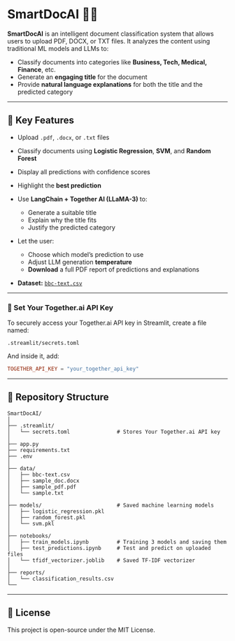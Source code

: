 # SmartDocAI 🤖📄

**SmartDocAI** is an intelligent document classification system that allows users to upload PDF, DOCX, or TXT files. It analyzes the content using traditional ML models and LLMs to:

- Classify documents into categories like **Business, Tech, Medical, Finance**, etc.
- Generate an **engaging title** for the document
- Provide **natural language explanations** for both the title and the predicted category

---

## 🤖 Key Features

- Upload `.pdf`, `.docx`, or `.txt` files
- Classify documents using **Logistic Regression**, **SVM**, and **Random Forest**
- Display all predictions with confidence scores
- Highlight the **best prediction**
- Use **LangChain + Together AI (LLaMA-3)** to:
  - Generate a suitable title
  - Explain why the title fits
  - Justify the predicted category
- Let the user:
  - Choose which model’s prediction to use
  - Adjust LLM generation **temperature**
  - **Download** a full PDF report of predictions and explanations
    
- **Dataset:** [`bbc-text.csv`](https://www.kaggle.com/datasets/moazeldsokyx/bbc-news)

---


### 🔐 Set Your Together.ai API Key 

To securely access your Together.ai API key in Streamlit, create a file named:

```
.streamlit/secrets.toml
```

And inside it, add:

```toml
TOGETHER_API_KEY = "your_together_api_key"
```

---

## 📁 Repository Structure

```
SmartDocAI/
│
├── .streamlit/
│   └── secrets.toml               # Stores Your Together.ai API key 
│
├── app.py                         
├── requirements.txt                                   
├── .env                           
│
├── data/                          
│   ├── bbc-text.csv               
│   ├── sample_doc.docx            
│   ├── sample_pdf.pdf             
│   └── sample.txt                 
│
├── models/                        # Saved machine learning models
│   ├── logistic_regression.pkl
│   ├── random_forest.pkl
│   └── svm.pkl
│
├── notebooks/                    
│   ├── train_models.ipynb         # Training 3 models and saving them
│   ├── test_predictions.ipynb     # Test and predict on uploaded files
│   └── tfidf_vectorizer.joblib    # Saved TF-IDF vectorizer
│
├── reports/                      
│   └── classification_results.csv 
└──
```


---

## 🪪 License

This project is open-source under the MIT License.
